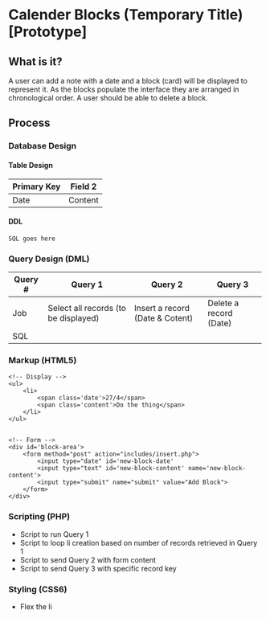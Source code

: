 # Calender Blocks (Temporary Title) [Prototype]

## What is it?
A user can add a note with a date and a block (card) will be displayed to represent it. As the blocks populate the interface they are arranged in chronological order. A user should be able to delete a block.
        
## Process

### Database Design
#### Table Design
| Primary Key | Field 2 |
| --- | --- |
| Date | Content |
#### DDL
    SQL goes here
### Query Design (DML)
| Query # | Query 1 | Query 2 | Query 3 |
| --- | --- | --- | --- |
| Job | Select all records (to be displayed) | Insert a record (Date & Cotent) | Delete a record (Date) |
| SQL | | | |
### Markup (HTML5)
    <!-- Display -->
    <ul>
        <li>
            <span class='date'>27/4</span>
            <span class='content'>Do the thing</span>
        </li>
    </ul>
    
    
    <!-- Form -->
    <div id='block-area'>    
        <form method="post" action="includes/insert.php">
            <input type="date" id='new-block-date'
            <input type="text" id='new-block-content' name='new-block-content'>
            <input type="submit" name="submit" value="Add Block">
        </form>
    </div>    
    
### Scripting (PHP)
* Script to run Query 1
* Script to loop li creation based on number of records retrieved in Query 1
* Script to send Query 2 with form content
* Script to send Query 3 with specific record key
### Styling (CSS6)
* Flex the li